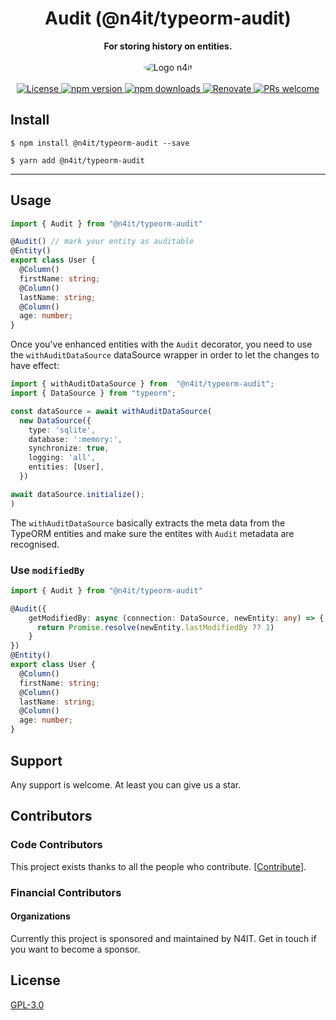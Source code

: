 <div align="center">
  <h1>Audit (@n4it/typeorm-audit)</h1>
</div>
<div align="center">
  <strong>For storing history on entities.</strong>
</div>
<br/>
<div align="center">
  <img src="https://gravatar.com/avatar/c27e8ebbf92f687180aa0f13dab9a0b1?size=256" alt="Logo n4it" style="border-radius:100%"/>
</div>

<br />

<div align="center">
  <a href="https://github.com/nest4it/typeorm-auditing/blob/master/LICENSE">
    <img src="https://img.shields.io/github/license/nest4it/typeorm-auditing.svg" alt="License" />
  </a>
  <a href="https://www.npmjs.com/package/@n4it/typeorm-audit">
    <img src="https://img.shields.io/npm/v/@n4it/typeorm-audit.svg" alt="npm version" />
  </a>
  <a href="https://www.npmjs.com/org/n4it">
    <img src="https://img.shields.io/npm/dm/@n4it/typeorm-audit.svg" alt="npm downloads" />
  </a>
  <a href="https://renovatebot.com/">
    <img src="https://img.shields.io/badge/renovate-enabled-brightgreen.svg" alt="Renovate" />
  </a>
  <a href="http://makeapullrequest.com">
    <img src="https://img.shields.io/badge/PRs-welcome-brightgreen.svg?style=flat-square" alt="PRs welcome" />
  </a>
</div>

## Install
```shell
$ npm install @n4it/typeorm-audit --save
```

```shell
$ yarn add @n4it/typeorm-audit
```

----

## Usage

```typescript
import { Audit } from "@n4it/typeorm-audit"

@Audit() // mark your entity as auditable
@Entity()
export class User {
  @Column()
  firstName: string;
  @Column()
  lastName: string;
  @Column()
  age: number;
}
```

Once you've enhanced entities with the `Audit` decorator, you need to use the `withAuditDataSource` dataSource wrapper in order to let the changes to have effect:

```typescript
import { withAuditDataSource } from  "@n4it/typeorm-audit";
import { DataSource } from "typeorm";

const dataSource = await withAuditDataSource(
  new DataSource({
    type: 'sqlite',
    database: ':memory:',
    synchronize: true,
    logging: 'all',
    entities: [User],
  })

await dataSource.initialize();
)
```

The `withAuditDataSource` basically extracts the meta data from the TypeORM entities and make sure the entites with `Audit` metadata are recognised.

### Use `modifiedBy`

```typescript
import { Audit } from "@n4it/typeorm-audit"

@Audit({
    getModifiedBy: async (connection: DataSource, newEntity: any) => {
      return Promise.resolve(newEntity.lastModifiedBy ?? 1)
    }
})
@Entity()
export class User {
  @Column()
  firstName: string;
  @Column()
  lastName: string;
  @Column()
  age: number;
}
```

## Support

Any support is welcome. At least you can give us a star.

## Contributors

### Code Contributors

This project exists thanks to all the people who contribute. [[Contribute](CONTRIBUTING.md)].

### Financial Contributors

#### Organizations

Currently this project is sponsored and maintained by N4IT. Get in touch if you want to become a sponsor.

## License

[GPL-3.0](LICENSE)